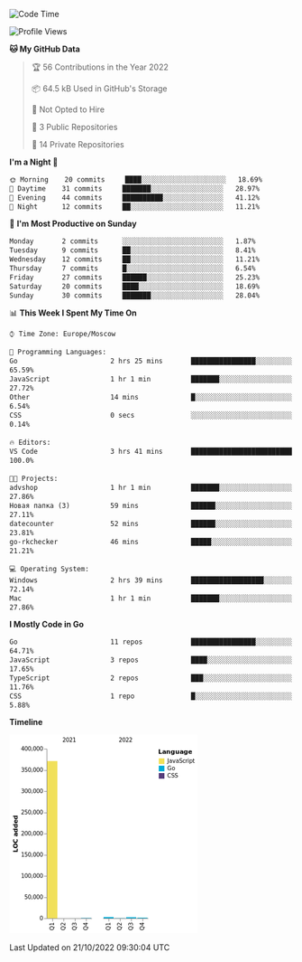 <!--START_SECTION:waka-->
![Code Time](http://img.shields.io/badge/Code%20Time-431%20hrs%2037%20mins-blue)

![Profile Views](http://img.shields.io/badge/Profile%20Views-0-blue)

**🐱 My GitHub Data** 

> 🏆 56 Contributions in the Year 2022
 > 
> 📦 64.5 kB Used in GitHub's Storage 
 > 
> 🚫 Not Opted to Hire
 > 
> 📜 3 Public Repositories 
 > 
> 🔑 14 Private Repositories  
 > 
**I'm a Night 🦉** 

```text
🌞 Morning    20 commits     ████░░░░░░░░░░░░░░░░░░░░░   18.69% 
🌆 Daytime    31 commits     ███████░░░░░░░░░░░░░░░░░░   28.97% 
🌃 Evening    44 commits     ██████████░░░░░░░░░░░░░░░   41.12% 
🌙 Night      12 commits     ██░░░░░░░░░░░░░░░░░░░░░░░   11.21%

```
📅 **I'm Most Productive on Sunday** 

```text
Monday       2 commits      ░░░░░░░░░░░░░░░░░░░░░░░░░   1.87% 
Tuesday      9 commits      ██░░░░░░░░░░░░░░░░░░░░░░░   8.41% 
Wednesday    12 commits     ██░░░░░░░░░░░░░░░░░░░░░░░   11.21% 
Thursday     7 commits      █░░░░░░░░░░░░░░░░░░░░░░░░   6.54% 
Friday       27 commits     ██████░░░░░░░░░░░░░░░░░░░   25.23% 
Saturday     20 commits     ████░░░░░░░░░░░░░░░░░░░░░   18.69% 
Sunday       30 commits     ███████░░░░░░░░░░░░░░░░░░   28.04%

```


📊 **This Week I Spent My Time On** 

```text
⌚︎ Time Zone: Europe/Moscow

💬 Programming Languages: 
Go                       2 hrs 25 mins       ████████████████░░░░░░░░░   65.59% 
JavaScript               1 hr 1 min          ███████░░░░░░░░░░░░░░░░░░   27.72% 
Other                    14 mins             █░░░░░░░░░░░░░░░░░░░░░░░░   6.54% 
CSS                      0 secs              ░░░░░░░░░░░░░░░░░░░░░░░░░   0.14%

🔥 Editors: 
VS Code                  3 hrs 41 mins       █████████████████████████   100.0%

🐱‍💻 Projects: 
advshop                  1 hr 1 min          ███████░░░░░░░░░░░░░░░░░░   27.86% 
Новая папка (3)          59 mins             ██████░░░░░░░░░░░░░░░░░░░   27.11% 
datecounter              52 mins             ██████░░░░░░░░░░░░░░░░░░░   23.81% 
go-rkchecker             46 mins             █████░░░░░░░░░░░░░░░░░░░░   21.21%

💻 Operating System: 
Windows                  2 hrs 39 mins       ██████████████████░░░░░░░   72.14% 
Mac                      1 hr 1 min          ███████░░░░░░░░░░░░░░░░░░   27.86%

```

**I Mostly Code in Go** 

```text
Go                       11 repos            ████████████████░░░░░░░░░   64.71% 
JavaScript               3 repos             ████░░░░░░░░░░░░░░░░░░░░░   17.65% 
TypeScript               2 repos             ███░░░░░░░░░░░░░░░░░░░░░░   11.76% 
CSS                      1 repo              █░░░░░░░░░░░░░░░░░░░░░░░░   5.88%

```


**Timeline**

![Chart not found](https://raw.githubusercontent.com/jeezft/jeezft/main/charts/bar_graph.png) 


 Last Updated on 21/10/2022 09:30:04 UTC
<!--END_SECTION:waka-->
